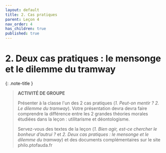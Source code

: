 ```yaml
---
layout: default
title: 2. Cas pratiques
parent: Leçon 4
nav_order: 4
has_children: true
published: true
---
```

# 2. Deux cas pratiques : le mensonge et le dilemme du tramway

{: .note-title }
> **ACTIVITÉ DE GROUPE**
>
> Présenter à la classe l'un des 2 cas pratiques (*1. Peut-on mentir ? 2. Le dilemme du tramway*). Votre présentation devra devra faire comprendre la différence entre les 2 grandes théories morales étudiées dans la leçon : utilitarisme et déontologisme.
>
> Servez-vous des textes de la leçon (*1. Bien agir, est-ce chercher le bonheur d’autrui ?* et *2. Deux cas pratiques : le mensonge et le dilemme du tramway*) et des documents complémentaires sur le site philo.ptofauda.fr




